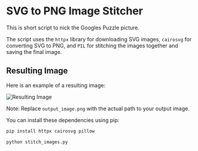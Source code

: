 # SVG to PNG Image Stitcher

This is short script to nick the Googles Puzzle picture.

The script uses the `httpx` library for downloading SVG images, `cairosvg` for converting SVG to PNG, and `PIL` for stitching the images together and saving the final image.

## Resulting Image

Here is an example of a resulting image:

![Resulting Image](https://github.com/NescobarAlopLop/miscellaneous/blob/master/get_google_playground/output_image.png)

Note: Replace `output_image.png` with the actual path to your output image.

You can install these dependencies using pip:

```bash
pip install httpx cairosvg pillow
```

```bash
python stitch_images.py
```
